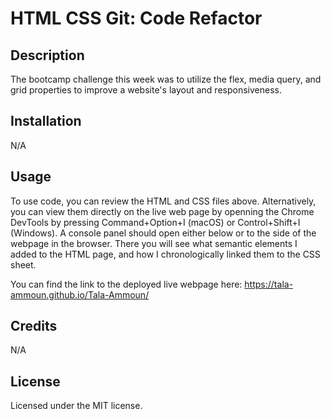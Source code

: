 # HTML CSS Git: Code Refactor

## Description

The bootcamp challenge this week was to utilize the flex, media query, and grid properties to improve a website's layout and responsiveness. 

## Installation

N/A

## Usage

To use code, you can review the HTML and CSS files above. Alternatively, you can view them directly on the live web page by openning the Chrome DevTools by pressing Command+Option+I (macOS) or Control+Shift+I (Windows). A console panel should open either below or to the side of the webpage in the browser. There you will see what semantic elements I added to the HTML page, and how I chronologically linked them to the CSS sheet.

You can find the link to the deployed live webpage here: 
https://tala-ammoun.github.io/Tala-Ammoun/

## Credits

N/A 

## License

Licensed under the MIT license.